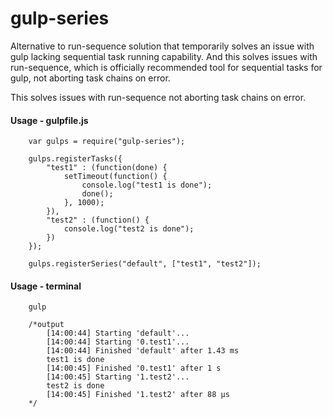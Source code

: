 gulp-series
===============

Alternative to run-sequence solution that temporarily solves an issue with gulp lacking sequential task running capability. And this solves issues with run-sequence, which is officially recommended tool for sequential tasks for gulp, not aborting task chains on error.

This solves issues with run-sequence not aborting task chains on error.

#### Usage - gulpfile.js

		var gulps = require("gulp-series");

		gulps.registerTasks({
			"test1" : (function(done) {
				setTimeout(function() {
					console.log("test1 is done");
					done();
				}, 1000);
			}),
			"test2" : (function() {
				console.log("test2 is done");
			})
		});

		gulps.registerSeries("default", ["test1", "test2"]);


#### Usage - terminal

		gulp

		/*output
			[14:00:44] Starting 'default'...
			[14:00:44] Starting '0.test1'...
			[14:00:44] Finished 'default' after 1.43 ms
			test1 is done
			[14:00:45] Finished '0.test1' after 1 s
			[14:00:45] Starting '1.test2'...
			test2 is done
			[14:00:45] Finished '1.test2' after 88 μs
		*/
